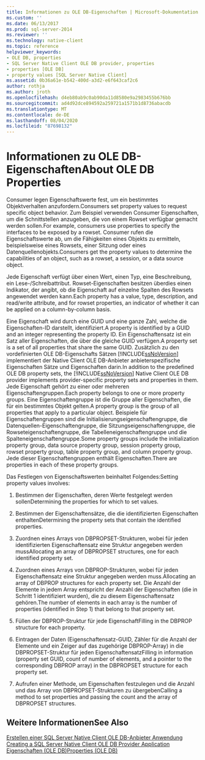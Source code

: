 ```yaml
---
title: Informationen zu OLE DB-Eigenschaften | Microsoft-Dokumentation
ms.custom: ''
ms.date: 06/13/2017
ms.prod: sql-server-2014
ms.reviewer: ''
ms.technology: native-client
ms.topic: reference
helpviewer_keywords:
- OLE DB, properties
- SQL Server Native Client OLE DB provider, properties
- properties [OLE DB]
- property values [SQL Server Native Client]
ms.assetid: 0b36a61e-b542-400d-a3d2-e6f643caf2c6
author: rothja
ms.author: jroth
ms.openlocfilehash: d4eb80ab9c0ab90da11d8580e9a2983455b676bb
ms.sourcegitcommit: ad4d92dce894592a259721a1571b1d8736abacdb
ms.translationtype: MT
ms.contentlocale: de-DE
ms.lasthandoff: 08/04/2020
ms.locfileid: "87698132"
---
```

# <a name="about-ole-db-properties"></a><span data-ttu-id="e7765-102">Informationen zu OLE DB-Eigenschaften</span><span class="sxs-lookup"><span data-stu-id="e7765-102">About OLE DB Properties</span></span>
  <span data-ttu-id="e7765-103">Consumer legen Eigenschaftswerte fest, um ein bestimmtes Objektverhalten anzufordern.</span><span class="sxs-lookup"><span data-stu-id="e7765-103">Consumers set property values to request specific object behavior.</span></span> <span data-ttu-id="e7765-104">Zum Beispiel verwenden Consumer Eigenschaften, um die Schnittstellen anzugeben, die von einem Rowset verfügbar gemacht werden sollen.</span><span class="sxs-lookup"><span data-stu-id="e7765-104">For example, consumers use properties to specify the interfaces to be exposed by a rowset.</span></span> <span data-ttu-id="e7765-105">Consumer rufen die Eigenschaftswerte ab, um die Fähigkeiten eines Objekts zu ermitteln, beispielsweise eines Rowsets, einer Sitzung oder eines Datenquellenobjekts.</span><span class="sxs-lookup"><span data-stu-id="e7765-105">Consumers get the property values to determine the capabilities of an object, such as a rowset, a session, or a data source object.</span></span>  
  
 <span data-ttu-id="e7765-106">Jede Eigenschaft verfügt über einen Wert, einen Typ, eine Beschreibung, ein Lese-/Schreibattribut. Rowset-Eigenschaften besitzen überdies einen Indikator, der angibt, ob die Eigenschaft auf einzelne Spalten des Rowsets angewendet werden kann.</span><span class="sxs-lookup"><span data-stu-id="e7765-106">Each property has a value, type, description, and read/write attribute, and for rowset properties, an indicator of whether it can be applied on a column-by-column basis.</span></span>  
  
 <span data-ttu-id="e7765-107">Eine Eigenschaft wird durch eine GUID und eine ganze Zahl, welche die Eigenschaften-ID darstellt, identifiziert.</span><span class="sxs-lookup"><span data-stu-id="e7765-107">A property is identified by a GUID and an integer representing the property ID.</span></span> <span data-ttu-id="e7765-108">Ein Eigenschaftensatz ist ein Satz aller Eigenschaften, die über die gleiche GUID verfügen.</span><span class="sxs-lookup"><span data-stu-id="e7765-108">A property set is a set of all properties that share the same GUID.</span></span> <span data-ttu-id="e7765-109">Zusätzlich zu den vordefinierten OLE DB-Eigenschafts Sätzen [!INCLUDE[ssNoVersion](../../includes/ssnoversion-md.md)] implementiert der Native Client OLE DB-Anbieter anbieterspezifische Eigenschaften Sätze und Eigenschaften darin.</span><span class="sxs-lookup"><span data-stu-id="e7765-109">In addition to the predefined OLE DB property sets, the [!INCLUDE[ssNoVersion](../../includes/ssnoversion-md.md)] Native Client OLE DB provider implements provider-specific property sets and properties in them.</span></span> <span data-ttu-id="e7765-110">Jede Eigenschaft gehört zu einer oder mehreren Eigenschaftengruppen.</span><span class="sxs-lookup"><span data-stu-id="e7765-110">Each property belongs to one or more property groups.</span></span> <span data-ttu-id="e7765-111">Eine Eigenschaftengruppe ist die Gruppe aller Eigenschaften, die für ein bestimmtes Objekt gelten.</span><span class="sxs-lookup"><span data-stu-id="e7765-111">A property group is the group of all properties that apply to a particular object.</span></span> <span data-ttu-id="e7765-112">Beispiele für Eigenschaftengruppen sind die Initialisierungseigenschaftengruppe, die Datenquellen-Eigenschaftengruppe, die Sitzungseigenschaftengruppe, die Rowseteigenschaftengruppe, die Tabelleneigenschaftengruppe und die Spalteneigenschaftengruppe.</span><span class="sxs-lookup"><span data-stu-id="e7765-112">Some property groups include the initialization property group, data source property group, session property group, rowset property group, table property group, and column property group.</span></span> <span data-ttu-id="e7765-113">Jede dieser Eigenschaftengruppen enthält Eigenschaften.</span><span class="sxs-lookup"><span data-stu-id="e7765-113">There are properties in each of these property groups.</span></span>  
  
 <span data-ttu-id="e7765-114">Das Festlegen von Eigenschaftswerten beinhaltet Folgendes:</span><span class="sxs-lookup"><span data-stu-id="e7765-114">Setting property values involves:</span></span>  
  
1.  <span data-ttu-id="e7765-115">Bestimmen der Eigenschaften, deren Werte festgelegt werden sollen</span><span class="sxs-lookup"><span data-stu-id="e7765-115">Determining the properties for which to set values.</span></span>  
  
2.  <span data-ttu-id="e7765-116">Bestimmen der Eigenschaftensätze, die die identifizierten Eigenschaften enthalten</span><span class="sxs-lookup"><span data-stu-id="e7765-116">Determining the property sets that contain the identified properties.</span></span>  
  
3.  <span data-ttu-id="e7765-117">Zuordnen eines Arrays von DBPROPSET-Strukturen, wobei für jeden identifizierten Eigenschaftensatz eine Struktur angegeben werden muss</span><span class="sxs-lookup"><span data-stu-id="e7765-117">Allocating an array of DBPROPSET structures, one for each identified property set.</span></span>  
  
4.  <span data-ttu-id="e7765-118">Zuordnen eines Arrays von DBPROP-Strukturen, wobei für jeden Eigenschaftensatz eine Struktur angegeben werden muss.</span><span class="sxs-lookup"><span data-stu-id="e7765-118">Allocating an array of DBPROP structures for each property set.</span></span> <span data-ttu-id="e7765-119">Die Anzahl der Elemente in jedem Array entspricht der Anzahl der Eigenschaften (die in Schritt 1 identifiziert wurden), die zu diesem Eigenschaftensatz gehören.</span><span class="sxs-lookup"><span data-stu-id="e7765-119">The number of elements in each array is the number of properties (identified in Step 1) that belong to that property set.</span></span>  
  
5.  <span data-ttu-id="e7765-120">Füllen der DBPROP-Struktur für jede Eigenschaft</span><span class="sxs-lookup"><span data-stu-id="e7765-120">Filling in the DBPROP structure for each property.</span></span>  
  
6.  <span data-ttu-id="e7765-121">Eintragen der Daten (Eigenschaftensatz-GUID, Zähler für die Anzahl der Elemente und ein Zeiger auf das zugehörige DBPROP-Array) in die DBPROPSET-Struktur für jeden Eigenschaftensatz</span><span class="sxs-lookup"><span data-stu-id="e7765-121">Filling in information (property set GUID, count of number of elements, and a pointer to the corresponding DBPROP array) in the DBPROPSET structure for each property set.</span></span>  
  
7.  <span data-ttu-id="e7765-122">Aufrufen einer Methode, um Eigenschaften festzulegen und die Anzahl und das Array von DBPROPSET-Strukturen zu übergeben</span><span class="sxs-lookup"><span data-stu-id="e7765-122">Calling a method to set properties and passing the count and the array of DBPROPSET structures.</span></span>  
  
## <a name="see-also"></a><span data-ttu-id="e7765-123">Weitere Informationen</span><span class="sxs-lookup"><span data-stu-id="e7765-123">See Also</span></span>  
 <span data-ttu-id="e7765-124">[Erstellen einer SQL Server Native Client OLE DB-Anbieter Anwendung](creating-a-sql-server-native-client-ole-db-provider-application.md) </span><span class="sxs-lookup"><span data-stu-id="e7765-124">[Creating a SQL Server Native Client OLE DB Provider Application](creating-a-sql-server-native-client-ole-db-provider-application.md) </span></span>  
 [<span data-ttu-id="e7765-125">Eigenschaften (OLE DB)</span><span class="sxs-lookup"><span data-stu-id="e7765-125">Properties (OLE DB)</span></span>](https://go.microsoft.com/fwlink/?LinkId=112207)  
  
  
